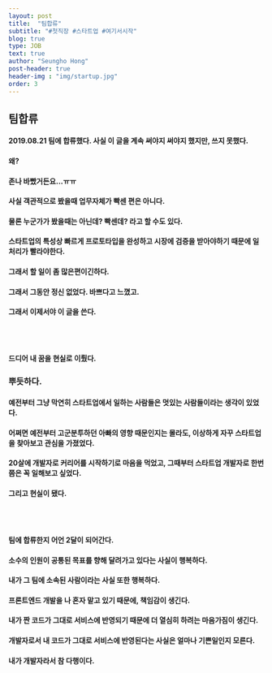 ```yaml
---
layout: post
title:  "팀합류"
subtitle: "#첫직장 #스타트업 #여기서시작"
blog: true
type: JOB
text: true
author: "Seungho Hong"
post-header: true
header-img : "img/startup.jpg"
order: 3
---
```



## 팀합류


#### 2019.08.21 팀에 합류했다. 사실 이 글을 계속 써야지 써야지 했지만, 쓰지 못했다.

#### 왜?

#### 존나 바빴거든요...ㅠㅠ

#### 사실 객관적으로 봤을때 업무자체가 빡센 편은 아니다.

#### 물론 누군가가 봤을때는 아닌데? 빡센데? 라고 할 수도 있다.

#### 스타트업의 특성상 빠르게 프로토타입을 완성하고 시장에 검증을 받아야하기 때문에 일처리가 빨라야한다.

#### 그래서 할 일이 좀 많은편이긴하다.

#### 그래서 그동안 정신 없었다. 바쁘다고 느꼈고.

#### 그래서 이제서야 이 글을 쓴다.

<br/>
<br/>

#### 드디어 내 꿈을 현실로 이뤘다.

### 뿌듯하다.

#### 예전부터 그냥 막연히 스타트업에서 일하는 사람들은 멋있는 사람들이라는 생각이 있었다.

#### 어쩌면 예전부터 고군분투하던 아빠의 영향 때문인지는 몰라도, 이상하게 자꾸 스타트업을 찾아보고 관심을 가졌었다.

#### 20살에 개발자로 커리어를 시작하기로 마음을 먹었고, 그때부터 스타트업 개발자로 한번쯤은 꼭 일해보고 싶었다.

#### 그리고 현실이 됐다.

<br/>
<br/>

#### 팀에 합류한지 어언 2달이 되어간다.

#### 소수의 인원이 공통된 목표를 향해 달려가고 있다는 사실이 행복하다.

#### 내가 그 팀에 소속된 사람이라는 사실 또한 행복하다.

#### 프론트엔드 개발을 나 혼자 맡고 있기 때문에, 책임감이 생긴다.

#### 내가 짠 코드가 그대로 서비스에 반영되기 때문에 더 열심히 하려는 마음가짐이 생긴다.

#### 개발자로서 내 코드가 그대로 서비스에 반영된다는 사실은 얼마나 기쁜일인지 모른다.

#### 내가 개발자라서 참 다행이다.
